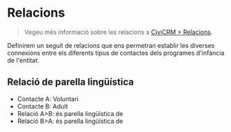 # Relacions

> Vegeu més informació sobre les relacions a [CiviCRM > Relacions](/civicrm/relacions).

Definirem un seguit de relacions que ens permetran establir les diverses connexions entre els diferents tipus de contactes dels programes d'infància de l'entitat.

## Relació de parella lingüística

- Contacte A: Voluntari
- Contacte B: Adult
- Relació A>B: és parella lingüística de
- Relació B>A: és parella lingüística de
